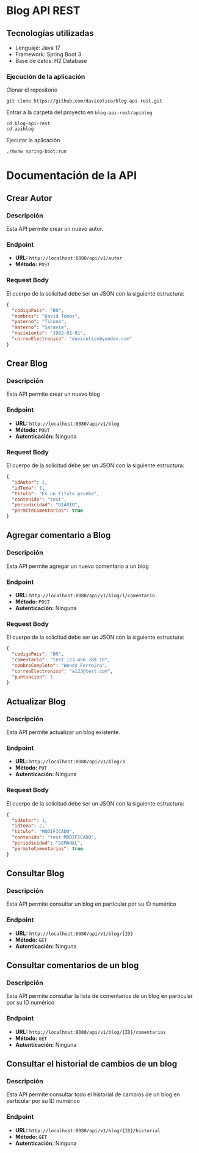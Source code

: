 # Blog API REST

## Tecnologías utilizadas

* Lenguaje: Java 17
* Framework: Spring Boot 3
* Base de datos: H2 Database

### Ejecución de la aplicación

Clonar el repositorio

```
git clone https://github.com/davicotico/blog-api-rest.git
```

Entrar a la carpeta del proyecto en `blog-api-rest/apiblog`

```shell
cd blog-api-rest
cd apiblog
```

Ejecutar la aplicación

```shell
./mvnw spring-boot:run
```

# Documentación de la API

## Crear Autor

### Descripción
Esta API permite crear un nuevo autor.

### Endpoint
- **URL:** `http://localhost:8080/api/v1/autor`
- **Método:** `POST`

### Request Body
El cuerpo de la solicitud debe ser un JSON con la siguiente estructura:

```json
{
  "codigoPais": "BO",
  "nombres": "David Tomas",
  "paterno": "Ticona",
  "materno": "Saravia",
  "nacimiento": "1982-01-01",
  "correoElectronico": "davicotico@yandex.com"
}
```

## Crear Blog

### Descripción
Esta API permite crear un nuevo blog

### Endpoint
- **URL:** `http://localhost:8080/api/v1/blog`
- **Método:** `POST`
- **Autenticación:** Ninguna

### Request Body
El cuerpo de la solicitud debe ser un JSON con la siguiente estructura:

```json
{
  "idAutor": 1,
  "idTema": 1,
  "titulo": "Es un titulo prueba",
  "contenido": "test",
  "periodicidad": "DIARIO",
  "permiteComentarios": true
}
```

## Agregar comentario a Blog

### Descripción
Esta API permite agregar un nuevo comentario a un blog

### Endpoint
- **URL:** `http://localhost:8080/api/v1/blog/1/comentario`
- **Método:** `POST`
- **Autenticación:** Ninguna

### Request Body
El cuerpo de la solicitud debe ser un JSON con la siguiente estructura:

```json
{
  "codigoPais": "BO",
  "comentario": "test 123 456 789 10",
  "nombreCompleto": "Wendy Ferreira",
  "correoElectronico": "a123@test.com",
  "puntuacion": 1
}
```

## Actualizar Blog

### Descripción
Esta API permite actualizar un blog existente.

### Endpoint
- **URL:** `http://localhost:8080/api/v1/blog/3`
- **Método:** `PUT`
- **Autenticación:** Ninguna

### Request Body
El cuerpo de la solicitud debe ser un JSON con la siguiente estructura:

```json
{
  "idAutor": 1,
  "idTema": 2,
  "titulo": "MODIFICADO",
  "contenido": "test MODIFICADO",
  "periodicidad": "SEMANAL",
  "permiteComentarios": true
}
```

## Consultar Blog

### Descripción
Esta API permite consultar un blog en particular por su ID numérico

### Endpoint
- **URL:** `http://localhost:8080/api/v1/blog/{ID}`
- **Método:** `GET`
- **Autenticación:** Ninguna

## Consultar comentarios de un blog

### Descripción

Esta API permite consultar la lista de comentarios de un blog en particular por su ID numérico

### Endpoint
- **URL:** `http://localhost:8080/api/v1/blog/{ID}/comentarios`
- **Método:** `GET`
- **Autenticación:** Ninguna

## Consultar el historial de cambios de un blog

### Descripción

Esta API permite consultar todo el historial de cambios de un blog en particular por su ID numérico

### Endpoint
- **URL:** `http://localhost:8080/api/v1/blog/{ID}/historial`
- **Método:** `GET`
- **Autenticación:** Ninguna
